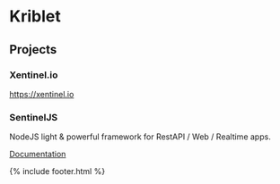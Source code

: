 <!-- TITLE: Kriblet -->
<!-- SUBTITLE: Outsourcing and TI startup -->

# Kriblet

## Projects
### Xentinel.io
https://xentinel.io
### SentinelJS
NodeJS light & powerful framework for RestAPI / Web / Realtime apps.

[Documentation](sentineljs/documentation.md)

{% include footer.html %}
